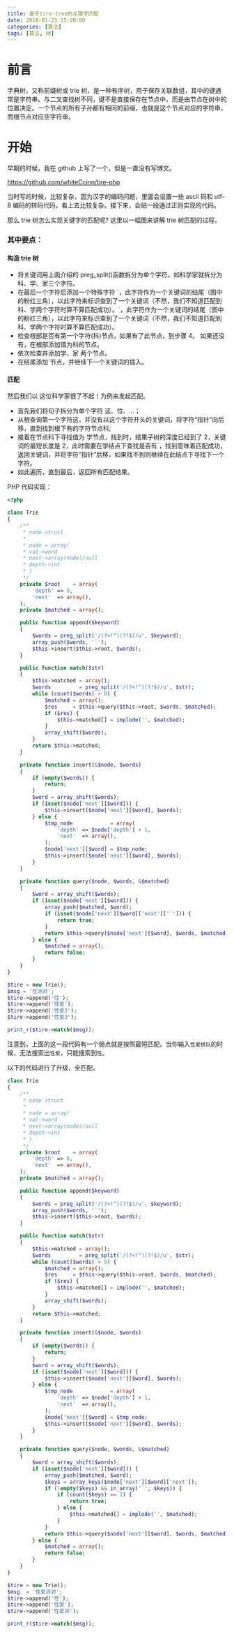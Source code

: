 ```yaml
---
title: 基于tire-tree的关键字匹配
date: 2018-01-23 15:20:00
categories: [算法]
tags: [算法, 树]
---
```


# 前言

字典树，又称前缀树或 trie 树，是一种有序树，用于保存关联数组，其中的键通常是字符串。与二叉查找树不同，键不是直接保存在节点中，而是由节点在树中的位置决定。一个节点的所有子孙都有相同的前缀，也就是这个节点对应的字符串，而根节点对应空字符串。

# 开始

早期的时候，我在 github 上写了一个，但是一直没有写博文。

https://github.com/whiteCcinn/tire-php

当时写的时候，比较复杂，因为汉字的编码问题，里面会设置一些 ascii 码和 utf-8 编码的转码代码，看上去比较复杂。接下来，会贴一段通过正则实现的代码。

那么 trie 树怎么实现关键字的匹配呢? 这里以一幅图来讲解 trie 树匹配的过程。

<!-- more -->

### 其中要点：

#### 构造 trie 树

- 将关键词用上面介绍的 preg_split()函数拆分为单个字符。如科学家就拆分为科、学、家三个字符。
- 在最后一个字符后添加一个特殊字符 <font color="red">\`</font>，此字符作为一个关键词的结尾（图中的粉红三角），以此字符来标识查到了一个关键词（不然，我们不知道匹配到科、学两个字符时算不算匹配成功）。<font color="red">\`</font>，此字符作为一个关键词的结尾（图中的粉红三角），以此字符来标识查到了一个关键词（不然，我们不知道匹配到科、学两个字符时算不算匹配成功）。
- 检查根部是否有第一个字符(科)节点，如果有了此节点，到步骤 4。 如果还没有，在根部添加值为科的节点。
- 依次检查并添加学、家 两个节点。
- 在结尾添加<font color="red">\`</font>节点，并继续下一个关键词的插入。

#### 匹配

然后我们以 这位科学家很了不起！为例来发起匹配。

- 首先我们将句子拆分为单个字符 这、位、...；
- 从根查询第一个字符这，并没有以这个字符开头的关键词，将字符“指针”向后移，直到找到根下有的字符节点科;
- 接着在节点科下寻找值为 学节点，找到时，结果子树的深度已经到了 2，关键词的最短长度是 2，此时需要在学结点下查找是否有<font color="red">\`</font>，找到意味着匹配成功，返回关键词，并将字符“指针”后移，如果找不到则继续在此结点下寻找下一个字符。
- 如此遍历，直到最后，返回所有匹配结果。

PHP 代码实现：

```php
<?php

class Trie
{
    /**
     * node struct
     *
     * node = array(
     * val->word
     * next->array(node)/null
     * depth->int
     * )
     */
    private $root    = array(
        'depth' => 0,
        'next'  => array(),
    );
    private $matched = array();

    public function append($keyword)
    {
        $words = preg_split('/(?<!^)(?!$)/u', $keyword);
        array_push($words, '`');
        $this->insert($this->root, $words);
    }

    public function match($str)
    {
        $this->matched = array();
        $words         = preg_split('/(?<!^)(?!$)/u', $str);
        while (count($words) > 0) {
            $matched = array();
            $res     = $this->query($this->root, $words, $matched);
            if ($res) {
                $this->matched[] = implode('', $matched);
            }
            array_shift($words);
        }
        return $this->matched;
    }

    private function insert(&$node, $words)
    {
        if (empty($words)) {
            return;
        }
        $word = array_shift($words);
        if (isset($node['next'][$word])) {
            $this->insert($node['next'][$word], $words);
        } else {
            $tmp_node            = array(
                'depth' => $node['depth'] + 1,
                'next'  => array(),
            );
            $node['next'][$word] = $tmp_node;
            $this->insert($node['next'][$word], $words);
        }
    }

    private function query($node, $words, &$matched)
    {
        $word = array_shift($words);
        if (isset($node['next'][$word])) {
            array_push($matched, $word);
            if (isset($node['next'][$word]['next']['`'])) {
                return true;
            }
            return $this->query($node['next'][$word], $words, $matched);
        } else {
            $matched = array();
            return false;
        }
    }
}

$tire = new Trie();
$msg = '性派对';
$tire->append('性');
$tire->append('性爱');
$tire->append('性爱2');
$tire->append('性爱3');

print_r($tire->match($msg));
```

注意到，上面的这一段代码有一个弱点就是按照最短匹配。当你输入`性爱排队`的时候，无法搜索出`性爱`，只能搜索到`性`。

以下的代码进行了升级，全匹配。

```php
class Trie
{
    /**
     * node struct
     *
     * node = array(
     * val->word
     * next->array(node)/null
     * depth->int
     * )
     */
    private $root    = array(
        'depth' => 0,
        'next'  => array(),
    );
    private $matched = array();

    public function append($keyword)
    {
        $words = preg_split('/(?<!^)(?!$)/u', $keyword);
        array_push($words, '`');
        $this->insert($this->root, $words);
    }

    public function match($str)
    {
        $this->matched = array();
        $words         = preg_split('/(?<!^)(?!$)/u', $str);
        while (count($words) > 0) {
            $matched = array();
            $res     = $this->query($this->root, $words, $matched);
            if ($res) {
                $this->matched[] = implode('', $matched);
            }
            array_shift($words);
        }
        return $this->matched;
    }

    private function insert(&$node, $words)
    {
        if (empty($words)) {
            return;
        }
        $word = array_shift($words);
        if (isset($node['next'][$word])) {
            $this->insert($node['next'][$word], $words);
        } else {
            $tmp_node            = array(
                'depth' => $node['depth'] + 1,
                'next'  => array(),
            );
            $node['next'][$word] = $tmp_node;
            $this->insert($node['next'][$word], $words);
        }
    }

    private function query($node, $words, &$matched)
    {
        $word = array_shift($words);
        if (isset($node['next'][$word])) {
            array_push($matched, $word);
            $keys = array_keys($node['next'][$word]['next']);
            if (!empty($keys) && in_array('`', $keys)) {
                if (count($keys) == 1) {
                    return true;
                } else {
                    $this->matched[] = implode('', $matched);
                }
            }
            return $this->query($node['next'][$word], $words, $matched);
        } else {
            $matched = array();
            return false;
        }
    }
}

$tire = new Trie();
$msg  = '性爱派对';
$tire->append('性');
$tire->append('性爱');
$tire->append('性爱派');

print_r($tire->match($msg));
```
